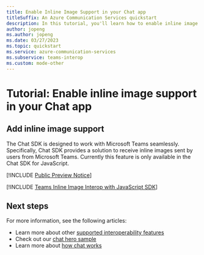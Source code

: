 ```yaml
---
title: Enable Inline Image Support in your Chat app
titleSuffix: An Azure Communication Services quickstart
description: In this tutorial, you'll learn how to enable inline image interoperability with the Azure Communication Chat SDK
author: jopeng
ms.author: jopeng
ms.date: 03/27/2023
ms.topic: quickstart
ms.service: azure-communication-services
ms.subservice: teams-interop
ms.custom: mode-other
---
```


# Tutorial: Enable inline image support in your Chat app

## Add inline image support
The Chat SDK is designed to work with Microsoft Teams seamlessly. Specifically, Chat SDK provides a solution to receive inline images sent by users from Microsoft Teams. Currently this feature is only available in the Chat SDK for JavaScript. 

[!INCLUDE [Public Preview Notice](../../includes/public-preview-include.md)]

[!INCLUDE [Teams Inline Image Interop with JavaScript SDK](./includes/meeting-interop-features-inline-image-javascript.md)]

## Next steps

For more information, see the following articles:

- Learn more about other [supported interoperability features](../../concepts/interop/guest/capabilities.md) 
- Check out our [chat hero sample](../../samples/chat-hero-sample.md)
- Learn more about [how chat works](../../concepts/chat/concepts.md)
